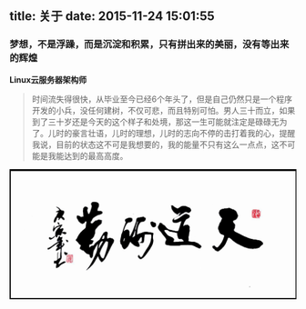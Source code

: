 title: 关于
date: 2015-11-24 15:01:55
---
### 梦想，不是浮躁，而是沉淀和积累，只有拼出来的美丽，没有等出来的辉煌 #

**Linux云服务器架构师**

> 时间流失得很快，从毕业至今已经6个年头了，但是自己仍然只是一个程序开发的小兵，没任何建树，不仅可悲，而且特别可怕。男人三十而立，如果到了三十岁还是今天的这个样子和处境，那这一生可能就注定是碌碌无为了。儿时的豪言壮语，儿时的理想，儿时的志向不停的击打着我的心，提醒我说，目前的状态这不可是我想要的，我的能量不只有这么一点点，这不可能是我能达到的最高高度。

![天道酬勤](./tdcq.jpg)

